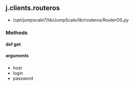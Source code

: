 ## j.clients.routeros

- /opt/jumpscale7/lib/JumpScale/lib/routeros/RouterOS.py

### Methods

#### def get 

##### arguments

- host
- login
- password

